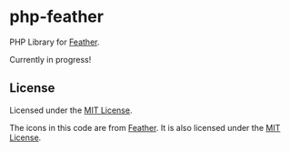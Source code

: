 # php-feather
PHP Library for [Feather](https://feathericons.com/).

Currently in progress!

## License
Licensed under the [MIT License](https://github.com/Pixelrobin/php-feather/blob/master/LICENSE).

The icons in this code are from [Feather](https://github.com/feathericons/feather). It is also licensed under the [MIT License](https://github.com/feathericons/feather/blob/master/LICENSE).
